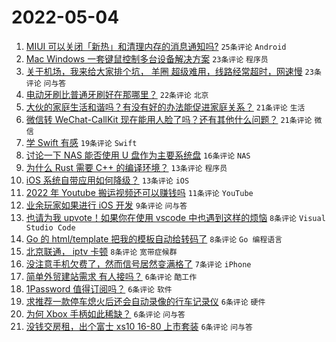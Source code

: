 # 2022-05-04

1. [MIUI 可以关闭「新热」和清理内存的消息通知吗?](https://www.v2ex.com/t/850738) `25条评论` `Android`
1. [Mac Windows 一套键鼠控制多台设备解决方案](https://www.v2ex.com/t/850750) `23条评论` `程序员`
1. [关于机场，我来给大家排个坑， 羊圈 超级难用，线路经常超时，网速慢](https://www.v2ex.com/t/850736) `23条评论` `问与答`
1. [电动牙刷比普通牙刷好在那哪里？](https://www.v2ex.com/t/850734) `22条评论` `北京`
1. [大伙的家庭生活和谐吗？有没有好的办法能促进家庭关系？](https://www.v2ex.com/t/850760) `21条评论` `生活`
1. [微信转 WeChat-CallKit 现在能用人脸了吗？还有其他什么问题？](https://www.v2ex.com/t/850728) `21条评论` `微信`
1. [学 Swift 有感](https://www.v2ex.com/t/850752) `19条评论` `Swift`
1. [讨论一下 NAS 能否使用 U 盘作为主要系统盘](https://www.v2ex.com/t/850761) `16条评论` `NAS`
1. [为什么 Rust 需要 C++ 的编译环境？](https://www.v2ex.com/t/850745) `13条评论` `程序员`
1. [iOS 系统自带应用如何降级？](https://www.v2ex.com/t/850723) `13条评论` `iOS`
1. [2022 年 Youtube 搬运视频还可以赚钱吗](https://www.v2ex.com/t/850748) `11条评论` `YouTube`
1. [业余玩家如果进行 iOS 开发](https://www.v2ex.com/t/850721) `9条评论` `问与答`
1. [也请为我 upvote！如果你在使用 vscode 中也遇到这样的烦恼](https://www.v2ex.com/t/850744) `8条评论` `Visual Studio Code`
1. [Go 的 html/template 把我的模板自动给转码了](https://www.v2ex.com/t/850741) `8条评论` `Go 编程语言`
1. [北京联通， iptv 卡顿](https://www.v2ex.com/t/850725) `8条评论` `宽带症候群`
1. [没注意手机欠费了，然而信号居然变满格了](https://www.v2ex.com/t/850731) `7条评论` `iPhone`
1. [简单外贸建站需求 有人接吗？](https://www.v2ex.com/t/850775) `6条评论` `酷工作`
1. [1Password 值得订阅吗？](https://www.v2ex.com/t/850754) `6条评论` `软件`
1. [求推荐一款停车熄火后还会自动录像的行车记录仪](https://www.v2ex.com/t/850753) `6条评论` `硬件`
1. [为何 Xbox 手柄如此稀缺？](https://www.v2ex.com/t/850751) `6条评论` `问与答`
1. [没钱交房租，出个富士 xs10 16-80 上市套装](https://www.v2ex.com/t/850743) `6条评论` `问与答`
